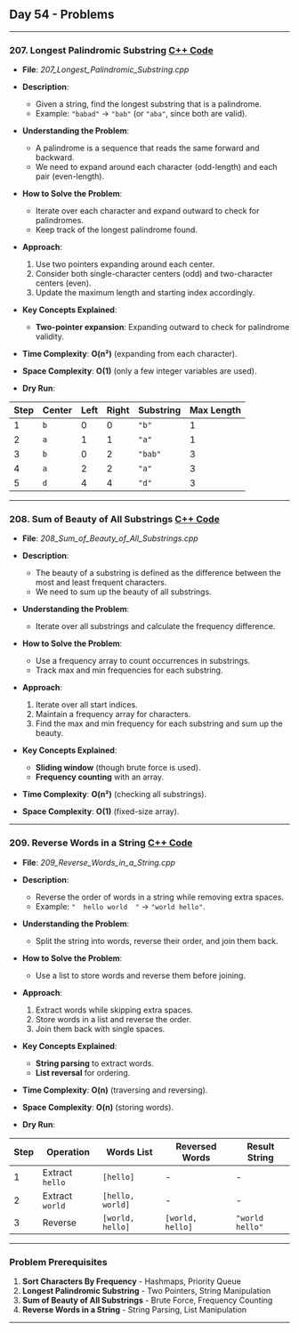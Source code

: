 ## Day 54 - Problems  

---

### 207. **Longest Palindromic Substring** [C++ Code](./207_Longest_Palindromic_Substring.cpp)  

- **File**: _207_Longest_Palindromic_Substring.cpp_  
- **Description**:  
  - Given a string, find the longest substring that is a palindrome.  
  - Example: `"babad"` → `"bab"` (or `"aba"`, since both are valid).  

- **Understanding the Problem**:  
  - A palindrome is a sequence that reads the same forward and backward.  
  - We need to expand around each character (odd-length) and each pair (even-length).  

- **How to Solve the Problem**:  
  - Iterate over each character and expand outward to check for palindromes.  
  - Keep track of the longest palindrome found.  

- **Approach**:  
  1. Use two pointers expanding around each center.  
  2. Consider both single-character centers (odd) and two-character centers (even).  
  3. Update the maximum length and starting index accordingly.  

- **Key Concepts Explained**:  
  - **Two-pointer expansion**: Expanding outward to check for palindrome validity.  

- **Time Complexity**: **O(n²)** (expanding from each character).  
- **Space Complexity**: **O(1)** (only a few integer variables are used).  

- **Dry Run**:  

| Step | Center | Left | Right | Substring | Max Length |
|------|--------|------|-------|-----------|------------|
| 1    | `b`    | 0    | 0     | `"b"`     | 1          |
| 2    | `a`    | 1    | 1     | `"a"`     | 1          |
| 3    | `b`    | 0    | 2     | `"bab"`   | 3          |
| 4    | `a`    | 2    | 2     | `"a"`     | 3          |
| 5    | `d`    | 4    | 4     | `"d"`     | 3          |

---

### 208. **Sum of Beauty of All Substrings** [C++ Code](./208_Sum_of_Beauty_of_All_Substrings.cpp)  

- **File**: _208_Sum_of_Beauty_of_All_Substrings.cpp_  
- **Description**:  
  - The beauty of a substring is defined as the difference between the most and least frequent characters.  
  - We need to sum up the beauty of all substrings.  

- **Understanding the Problem**:  
  - Iterate over all substrings and calculate the frequency difference.  

- **How to Solve the Problem**:  
  - Use a frequency array to count occurrences in substrings.  
  - Track max and min frequencies for each substring.  

- **Approach**:  
  1. Iterate over all start indices.  
  2. Maintain a frequency array for characters.  
  3. Find the max and min frequency for each substring and sum up the beauty.  

- **Key Concepts Explained**:  
  - **Sliding window** (though brute force is used).  
  - **Frequency counting** with an array.  

- **Time Complexity**: **O(n²)** (checking all substrings).  
- **Space Complexity**: **O(1)** (fixed-size array).  

---

### 209. **Reverse Words in a String** [C++ Code](./209_Reverse_Words_in_a_String.cpp)  

- **File**: _209_Reverse_Words_in_a_String.cpp_  
- **Description**:  
  - Reverse the order of words in a string while removing extra spaces.  
  - Example: `"  hello world  "` → `"world hello"`.  

- **Understanding the Problem**:  
  - Split the string into words, reverse their order, and join them back.  

- **How to Solve the Problem**:  
  - Use a list to store words and reverse them before joining.  

- **Approach**:  
  1. Extract words while skipping extra spaces.  
  2. Store words in a list and reverse the order.  
  3. Join them back with single spaces.  

- **Key Concepts Explained**:  
  - **String parsing** to extract words.  
  - **List reversal** for ordering.  

- **Time Complexity**: **O(n)** (traversing and reversing).  
- **Space Complexity**: **O(n)** (storing words).  

- **Dry Run**:  

| Step | Operation | Words List | Reversed Words | Result String |
|------|----------|------------|----------------|--------------|
| 1    | Extract `hello` | `[hello]` | - | - |
| 2    | Extract `world` | `[hello, world]` | - | - |
| 3    | Reverse | `[world, hello]` | `[world, hello]` | `"world hello"` |

---

### **Problem Prerequisites**  

1. **Sort Characters By Frequency** - Hashmaps, Priority Queue  
2. **Longest Palindromic Substring** - Two Pointers, String Manipulation  
3. **Sum of Beauty of All Substrings** - Brute Force, Frequency Counting  
4. **Reverse Words in a String** - String Parsing, List Manipulation  

---